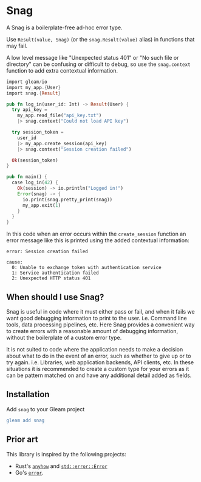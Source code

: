 # Snag

A Snag is a boilerplate-free ad-hoc error type.

Use `Result(value, Snag)` (or the `snag.Result(value)` alias) in functions
that may fail.

A low level message like "Unexpected status 401" or "No such file or
directory" can be confusing or difficult to debug, so use the `snag.context`
function to add extra contextual information.

```rust
import gleam/io
import my_app.{User}
import snag.{Result}

pub fn log_in(user_id: Int) -> Result(User) {
  try api_key = 
    my_app.read_file("api_key.txt")
    |> snag.context("Could not load API key")

  try session_token = 
    user_id
    |> my_app.create_session(api_key)
    |> snag.context("Session creation failed")

  Ok(session_token)
}

pub fn main() {
  case log_in(42) {
    Ok(session) -> io.println("Logged in!")
    Error(snag) -> {
      io.print(snag.pretty_print(snag))
      my_app.exit(1)
    }
  }
}
```

In this code when an error occurs within the `create_session` function an
error message like this is printed using the added contextual information:

```text
error: Session creation failed

cause:
  0: Unable to exchange token with authentication service
  1: Service authentication failed
  2: Unexpected HTTP status 401
```

## When should I use Snag?

Snag is useful in code where it must either pass or fail, and when it fails we
want good debugging information to print to the user. i.e. Command line
tools, data processing pipelines, etc. Here Snag provides a convenient way to
create errors with a reasonable amount of debugging information, without the
boilerplate of a custom error type.

It is not suited to code where the application needs to make a decision about
what to do in the event of an error, such as whether to give up or to try
again. i.e. Libraries, web application backends, API clients, etc. In these
situations it is recommended to create a custom type for your errors as it
can be pattern matched on and have any additional detail added as fields.

## Installation

Add `snag` to your Gleam project

```erlang
gleam add snag
```

## Prior art

This library is inspired by the following projects:

- Rust's [`anyhow`](https://github.com/dtolnay/anyhow) and
  [`std::error::Error`](https://doc.rust-lang.org/std/error/trait.Error.html)
- Go's [`error`](https://golang.org/pkg/errors/).
